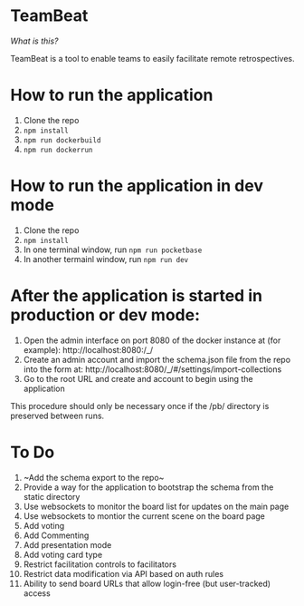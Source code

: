 # TeamBeat

*What is this?*

TeamBeat is a tool to enable teams to easily facilitate remote retrospectives.

# How to run the application

1. Clone the repo
2. `npm install`
3. `npm run dockerbuild`
4. `npm run dockerrun`

# How to run the application in dev mode

1. Clone the repo
2. `npm install`
3. In one terminal window, run `npm run pocketbase`
4. In another termainl window, run `npm run dev`

# After the application is started in production or dev mode:

1. Open the admin interface on port 8080 of the docker instance at (for example): http://localhost:8080:/_/
2. Create an admin account and import the schema.json file from the repo into the form at: http://localhost:8080/_/#/settings/import-collections
3. Go to the root URL and create and account to begin using the application

This procedure should only be necessary once if the /pb/ directory is preserved between runs.

# To Do
1. ~Add the schema export to the repo~
2. Provide a way for the application to bootstrap the schema from the static directory
3. Use websockets to monitor the board list for updates on the main page
4. Use websockets to montior the current scene on the board page
5. Add voting
6. Add Commenting
7. Add presentation mode
8. Add voting card type
9. Restrict facilitation controls to facilitators
10. Restrict data modification via API based on auth rules
11. Ability to send board URLs that allow login-free (but user-tracked) access
